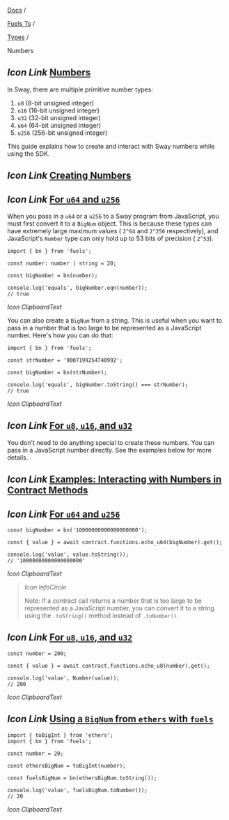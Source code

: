 [Docs](https://docs.fuel.network/) /

[Fuels Ts](https://docs.fuel.network/docs/fuels-ts/) /

[Types](https://docs.fuel.network/docs/fuels-ts/types/) /

Numbers

## _Icon Link_ [Numbers](https://docs.fuel.network/docs/fuels-ts/types/numbers/\#numbers)

In Sway, there are multiple primitive number types:

1. `u8` (8-bit unsigned integer)
2. `u16` (16-bit unsigned integer)
3. `u32` (32-bit unsigned integer)
4. `u64` (64-bit unsigned integer)
5. `u256` (256-bit unsigned integer)

This guide explains how to create and interact with Sway numbers while using the SDK.

## _Icon Link_ [Creating Numbers](https://docs.fuel.network/docs/fuels-ts/types/numbers/\#creating-numbers)

## _Icon Link_ [For `u64` and `u256`](https://docs.fuel.network/docs/fuels-ts/types/numbers/\#for-u64-and-u256)

When you pass in a `u64` or a `u256` to a Sway program from JavaScript, you must first convert it to a `BigNum` object. This is because these types can have extremely large maximum values ( `2^64` and `2^256` respectively), and JavaScript's `Number` type can only hold up to 53 bits of precision ( `2^53`).

```fuel_Box fuel_Box-idXKMmm-css
import { bn } from 'fuels';

const number: number | string = 20;

const bigNumber = bn(number);

console.log('equals', bigNumber.eqn(number));
// true
```

_Icon ClipboardText_

You can also create a `BigNum` from a string. This is useful when you want to pass in a number that is too large to be represented as a JavaScript number. Here's how you can do that:

```fuel_Box fuel_Box-idXKMmm-css
import { bn } from 'fuels';

const strNumber = '9007199254740992';

const bigNumber = bn(strNumber);

console.log('equals', bigNumber.toString() === strNumber);
// true
```

_Icon ClipboardText_

## _Icon Link_ [For `u8`, `u16`, and `u32`](https://docs.fuel.network/docs/fuels-ts/types/numbers/\#for-u8-u16-and-u32)

You don't need to do anything special to create these numbers. You can pass in a JavaScript number directly. See the examples below for more details.

## _Icon Link_ [Examples: Interacting with Numbers in Contract Methods](https://docs.fuel.network/docs/fuels-ts/types/numbers/\#examples-interacting-with-numbers-in-contract-methods)

## _Icon Link_ [For `u64` and `u256`](https://docs.fuel.network/docs/fuels-ts/types/numbers/\#for-u64-and-u256-1)

```fuel_Box fuel_Box-idXKMmm-css
const bigNumber = bn('10000000000000000000');

const { value } = await contract.functions.echo_u64(bigNumber).get();

console.log('value', value.toString());
// '10000000000000000000'
```

_Icon ClipboardText_

> _Icon InfoCircle_
>
> Note: If a contract call returns a number that is too large to be represented as a JavaScript number, you can convert it to a string using the `.toString()` method instead of `.toNumber()`.

## _Icon Link_ [For `u8`, `u16`, and `u32`](https://docs.fuel.network/docs/fuels-ts/types/numbers/\#for-u8-u16-and-u32-1)

```fuel_Box fuel_Box-idXKMmm-css
const number = 200;

const { value } = await contract.functions.echo_u8(number).get();

console.log('value', Number(value));
// 200
```

_Icon ClipboardText_

## _Icon Link_ [Using a `BigNum` from `ethers` with `fuels`](https://docs.fuel.network/docs/fuels-ts/types/numbers/\#using-a-bignum-from-ethers-with-fuels)

```fuel_Box fuel_Box-idXKMmm-css
import { toBigInt } from 'ethers';
import { bn } from 'fuels';

const number = 20;

const ethersBigNum = toBigInt(number);

const fuelsBigNum = bn(ethersBigNum.toString());

console.log('value', fuelsBigNum.toNumber());
// 20
```

_Icon ClipboardText_